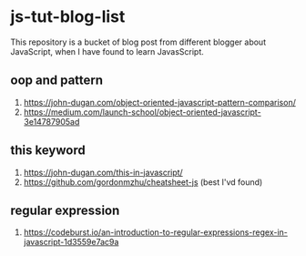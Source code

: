 # js-tut-blog-list
This repository is a bucket of blog post from different blogger about JavaScript, when I have found to learn JavasScript.

## oop and pattern
1. https://john-dugan.com/object-oriented-javascript-pattern-comparison/
2. https://medium.com/launch-school/object-oriented-javascript-3e14787905ad

## this keyword
1. https://john-dugan.com/this-in-javascript/
2. https://github.com/gordonmzhu/cheatsheet-js (best I'vd found)

## regular expression
1. https://codeburst.io/an-introduction-to-regular-expressions-regex-in-javascript-1d3559e7ac9a

